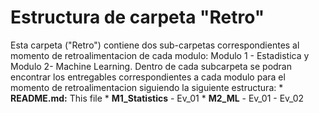 # Estructura de carpeta "Retro"

Esta carpeta ("Retro") contiene dos sub-carpetas correspondientes al momento de retroalimentacion de cada modulo: Modulo 1 - Estadistica y Modulo 2- Machine Learning. Dentro de cada subcarpeta se podran encontrar los entregables correspondientes a cada modulo para el momento de retroalimentacion siguiendo la siguiente estructura:
    * **README.md:** This file
    * **M1_Statistics**
      - Ev_01
    * **M2_ML**
      - Ev_01
      - Ev_02
